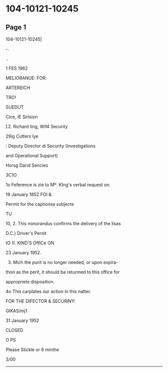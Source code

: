 # 104-10121-10245

## Page 1

104-10121-10245|

-.

..

1 FES 1962

MELIORANUE: FOR:

ARTEREICH

TRO!

SUEDUT

Cice, IE Sirlsion

12. Richard ling, Wif4 Security

29ig Cutters lye

: Deputy Director di Security (Investigations

and Operational Support)

Horsg Darid Sencies

3C1O

1o Feference is zie to Mº. KIng's verbal request on.

19 January 1852 FOI &

Permit for the captionsa subjecte

TU

10, 2. This nonorandus confirms the delivery of the lisas

D.C.) Driver's Pernit

tO 1I. KIND'S OffICe ON

23 January 1952.

3. Mich the purit is no longer needed, or upon expira-

thon as the perit, it should ba returmed to this office for

appropriete disposition.

4o This carplates our action in this natter.

FOR THE DIFECTOR & SECURINY:

GIKAS/mj1

31 January 1952

CLOSED

O PS

Please Stickle or 6 minthe

3/00

---

